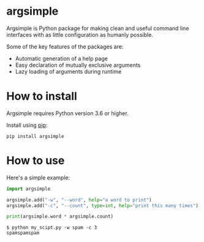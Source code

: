 argsimple
=========

Argsimple is Python package for making clean and useful command line interfaces with as little configuration as humanly possible.

Some of the key features of the packages are:
- Automatic generation of a help page
- Easy declaration of mutually exclusive arguments
- Lazy loading of arguments during runtime

# How to install

Argsimple requires Python version 3.6 or higher.

Install using [pip](https://pip.pypa.io/en/stable/quickstart):

```shell
pip install argsimple
```

# How to use

Here's a simple example:

```python
import argsimple

argsimple.add("-w", "--word", help="a word to print")
argsimple.add("-c", "--count", type=int, help="print this many times")

print(argsimple.word * argsimple.count)
```

```shell
$ python my_scipt.py -w spam -c 3
spamspamspam
```
